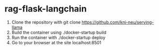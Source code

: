 # rag-flask-langchain

1. Clone the repository with git clone https://github.com/kni-neu/serving-llama
2. Build the container using ./docker-startup build
3. Run the container with ./docker-startup deploy
4. Go to your browser at the site localhost:8501


